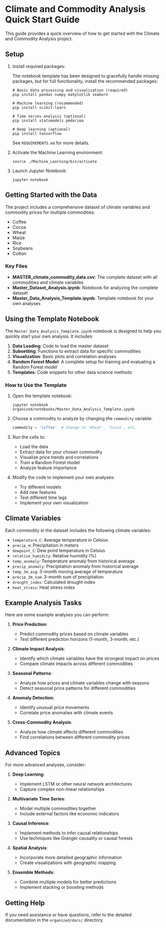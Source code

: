 # Climate and Commodity Analysis Quick Start Guide

This guide provides a quick overview of how to get started with the Climate and Commodity Analysis project.

## Setup

1. Install required packages:
   
   The notebook template has been designed to gracefully handle missing packages, but for full functionality, install the recommended packages:
   
   ```
   # Basic data processing and visualization (required)
   pip install pandas numpy matplotlib seaborn
   
   # Machine learning (recommended)
   pip install scikit-learn
   
   # Time series analysis (optional)
   pip install statsmodels pmdarima
   
   # Deep learning (optional)
   pip install tensorflow
   ```
   
   See `REQUIREMENTS.md` for more details.

2. Activate the Machine Learning environment:
   ```
   source ./Machine_Learning/bin/activate
   ```

3. Launch Jupyter Notebook:
   ```
   jupyter notebook
   ```

## Getting Started with the Data

The project includes a comprehensive dataset of climate variables and commodity prices for multiple commodities:

- Coffee
- Cocoa
- Wheat
- Maize
- Rice
- Soybeans
- Cotton

### Key Files

- **MASTER_climate_commodity_data.csv**: The complete dataset with all commodities and climate variables
- **Master_Dataset_Analysis.ipynb**: Notebook for analyzing the complete dataset
- **Master_Data_Analysis_Template.ipynb**: Template notebook for your own analyses

## Using the Template Notebook

The `Master_Data_Analysis_Template.ipynb` notebook is designed to help you quickly start your own analysis. It includes:

1. **Data Loading**: Code to load the master dataset
2. **Subsetting**: Functions to extract data for specific commodities
3. **Visualization**: Basic plots and correlation analyses
4. **Random Forest Model**: A complete setup for training and evaluating a Random Forest model
5. **Templates**: Code snippets for other data science methods

### How to Use the Template

1. Open the template notebook:
   ```
   jupyter notebook organized/notebooks/Master_Data_Analysis_Template.ipynb
   ```

2. Choose a commodity to analyze by changing the `commodity` variable:
   ```python
   commodity = 'Coffee'  # Change to 'Wheat', 'Cocoa', etc.
   ```

3. Run the cells to:
   - Load the data
   - Extract data for your chosen commodity
   - Visualize price trends and correlations
   - Train a Random Forest model
   - Analyze feature importance

4. Modify the code to implement your own analyses:
   - Try different models
   - Add new features
   - Test different time lags
   - Implement your own visualization

## Climate Variables

Each commodity in the dataset includes the following climate variables:

- `temperature_C`: Average temperature in Celsius
- `precip_m`: Precipitation in meters
- `dewpoint_C`: Dew point temperature in Celsius
- `relative_humidity`: Relative humidity (%)
- `temp_anomaly`: Temperature anomaly from historical average
- `precip_anomaly`: Precipitation anomaly from historical average
- `temp_3m_avg`: 3-month moving average of temperature
- `precip_3m_sum`: 3-month sum of precipitation
- `drought_index`: Calculated drought index
- `heat_stress`: Heat stress index

## Example Analysis Tasks

Here are some example analyses you can perform:

1. **Price Prediction**:
   - Predict commodity prices based on climate variables
   - Test different prediction horizons (1-month, 3-month, etc.)

2. **Climate Impact Analysis**:
   - Identify which climate variables have the strongest impact on prices
   - Compare climate impacts across different commodities

3. **Seasonal Patterns**:
   - Analyze how prices and climate variables change with seasons
   - Detect seasonal price patterns for different commodities

4. **Anomaly Detection**:
   - Identify unusual price movements
   - Correlate price anomalies with climate events

5. **Cross-Commodity Analysis**:
   - Analyze how climate affects different commodities
   - Find correlations between different commodity prices

## Advanced Topics

For more advanced analyses, consider:

1. **Deep Learning**:
   - Implement LSTM or other neural network architectures
   - Capture complex non-linear relationships

2. **Multivariate Time Series**:
   - Model multiple commodities together
   - Include external factors like economic indicators

3. **Causal Inference**:
   - Implement methods to infer causal relationships
   - Use techniques like Granger causality or causal forests

4. **Spatial Analysis**:
   - Incorporate more detailed geographic information
   - Create visualizations with geographic mapping

5. **Ensemble Methods**:
   - Combine multiple models for better predictions
   - Implement stacking or boosting methods

## Getting Help

If you need assistance or have questions, refer to the detailed documentation in the `organized/docs/` directory.